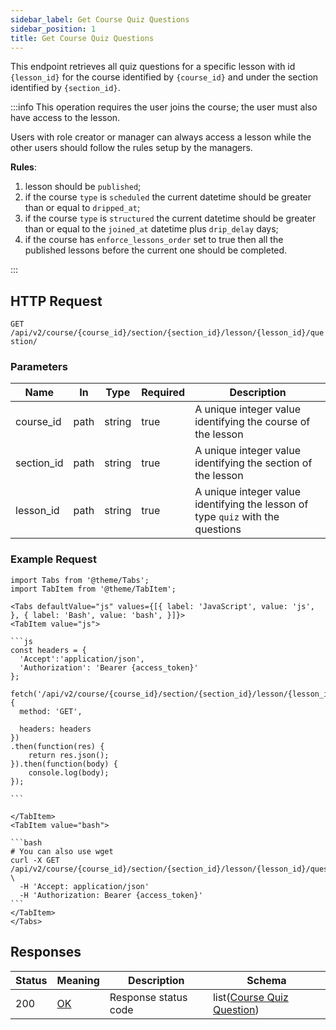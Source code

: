 ```yaml
---
sidebar_label: Get Course Quiz Questions
sidebar_position: 1
title: Get Course Quiz Questions
---
```


This endpoint retrieves all quiz questions for a specific lesson with id `{lesson_id}` for the course identified
by `{course_id}` and under the section identified by `{section_id}`.

:::info
This operation requires the user joins the course; the user must also have access to the lesson.

Users with role creator or manager can always access a lesson while the other users should follow the rules setup by the
managers.

**Rules**:

1. lesson should be `published`;
2. if the course `type` is `scheduled` the current datetime should be greater than or equal to `dripped_at`;
3. if the course `type` is `structured` the current datetime should be greater than or equal to the `joined_at` datetime
   plus `drip_delay` days;
4. if the course has `enforce_lessons_order` set to true then all the published lessons before the current one should be
   completed.

:::

## HTTP Request

`GET /api/v2/course/{course_id}/section/{section_id}/lesson/{lesson_id}/question/`

### Parameters

| Name       | In   | Type   | Required | Description                                                                     |
|------------|------|--------|----------|---------------------------------------------------------------------------------|
| course_id  | path | string | true     | A unique integer value identifying the course of the lesson                     |
| section_id | path | string | true     | A unique integer value identifying the section of the lesson                    |
| lesson_id  | path | string | true     | A unique integer value identifying the lesson of type `quiz` with the questions |

### Example Request

````mdx-code-block
import Tabs from '@theme/Tabs';
import TabItem from '@theme/TabItem';

<Tabs defaultValue="js" values={[{ label: 'JavaScript', value: 'js', }, { label: 'Bash', value: 'bash', }]}>
<TabItem value="js">

```js
const headers = {
  'Accept':'application/json',
  'Authorization': 'Bearer {access_token}'
};

fetch('/api/v2/course/{course_id}/section/{section_id}/lesson/{lesson_id}/question/',
{
  method: 'GET',

  headers: headers
})
.then(function(res) {
    return res.json();
}).then(function(body) {
    console.log(body);
});

```

</TabItem>
<TabItem value="bash">

```bash
# You can also use wget
curl -X GET /api/v2/course/{course_id}/section/{section_id}/lesson/{lesson_id}/question/ \
  -H 'Accept: application/json'
  -H 'Authorization: Bearer {access_token}'
```
</TabItem>
</Tabs>
````

## Responses

| Status | Meaning                                                 | Description          | Schema                                                                      |
|--------|---------------------------------------------------------|----------------------|-----------------------------------------------------------------------------|
| 200    | [OK](https://tools.ietf.org/html/rfc7231#section-6.3.1) | Response status code | list([Course Quiz Question](/docs/apireference/v2/schemas/course_question)) |

